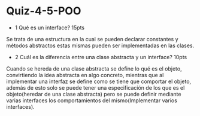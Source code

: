 # Quiz-4-5-POO
- 1 Qué es un interface? 15pts

Se trata de una estructura en la cual se pueden declarar constantes y métodos abstractos estas mismas pueden ser implementadas en las clases.

- 2 Cuál es la diferencia entre una clase abstracta y un interface? 10pts

Cuando se hereda de una clase abstracta se define lo qué es el objeto, convirtiendo la idea abstracta en algo concreto, mientras que al implementar una interfaz se define como se tiene que comportar el objeto, además de esto solo se puede tener una especificación de los que es el objeto(heredar de una clase abstracta) pero se puede definir mediante varias interfaces los comportamientos del mismo(Implementar varios interfaces).
